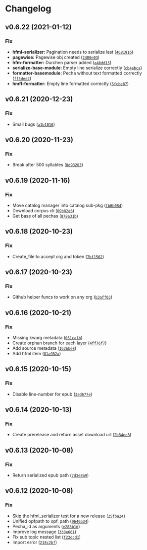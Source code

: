 # Changelog

<!--next-version-placeholder-->

## v0.6.22 (2021-01-12)
### Fix
* **hfml-serializer:** Pagination needs to serialize last ([`468191b`](https://github.com/OpenPecha/openpecha-toolkit/commit/468191b536403c12c3775231b9fd90c11e5dbeac))
* **pagewise:** Pagewise obj created ([`2480e03`](https://github.com/OpenPecha/openpecha-toolkit/commit/2480e033c43b5129375cddc56f69025f3a8d70d1))
* **hfm-formatter:** Durchen parser added ([`a4bdd15`](https://github.com/OpenPecha/openpecha-toolkit/commit/a4bdd15f08f94be407811219e8f8d3e1f4d82eae))
* **serialize-base-module:** Empty line serialize correctly ([`cb4ebca`](https://github.com/OpenPecha/openpecha-toolkit/commit/cb4ebca1ad95871c2a441dd034ed68a1cb8775bd))
* **formatter-basemodule:** Pecha without text formatted correctly ([`ff5dee2`](https://github.com/OpenPecha/openpecha-toolkit/commit/ff5dee213eb7a29a7a58f5717f5f593bd321b073))
* **hmfl-formatter:** Empty line formatted correctly ([`5fcbe87`](https://github.com/OpenPecha/openpecha-toolkit/commit/5fcbe87a23260e28e95a1032e8c766d6f1cc790e))

## v0.6.21 (2020-12-23)
### Fix
* Small bugs ([`a1b1016`](https://github.com/OpenPecha/openpecha-toolkit/commit/a1b1016d78caccfc0b86f82e477c8fd8b0954f8a))

## v0.6.20 (2020-11-23)
### Fix
* Break after 500 syllables ([`8d93203`](https://github.com/OpenPecha/openpecha-toolkit/commit/8d9320337029a232328dfcdf21ddb166a3f4f37e))

## v0.6.19 (2020-11-16)
### Fix
* Move catalog manager into catalog sub-pkg ([`fb6b084`](https://github.com/OpenPecha/openpecha-toolkit/commit/fb6b08442982c0a8aa0e49c862261ffed702d9b4))
* Download corpus cli ([`69b82e6`](https://github.com/OpenPecha/openpecha-toolkit/commit/69b82e61b926fa25cc71ecc151caed2c0b4f7eef))
* Get base of all pechas ([`878a31b`](https://github.com/OpenPecha/openpecha-toolkit/commit/878a31b87c3c4998ec30fce2c1db60443a26c737))

## v0.6.18 (2020-10-23)
### Fix
* Create_file to accept org and token ([`7bf1562`](https://github.com/OpenPecha/openpecha-toolkit/commit/7bf15622e57af244363e59d5c0f69e01ffb092a1))

## v0.6.17 (2020-10-23)
### Fix
* Github helper funcs to work on any org ([`b3aff03`](https://github.com/OpenPecha/openpecha-toolkit/commit/b3aff036bfbbd8bdcd69e3be1819575e5bfba8f2))

## v0.6.16 (2020-10-21)
### Fix
* Missing kwarg metadata ([`051ca1b`](https://github.com/OpenPecha/openpecha-toolkit/commit/051ca1bdcb795e2422bccf4fecd8355232f68e62))
* Create orphan branch for each layer ([`4ff76f7`](https://github.com/OpenPecha/openpecha-toolkit/commit/4ff76f768507ac242ce511e85414b8e0cabcebd2))
* Add source metadata ([`1b2bbe8`](https://github.com/OpenPecha/openpecha-toolkit/commit/1b2bbe8e7790555e9f73974977a095d37e626390))
* Add hfml item ([`81a982a`](https://github.com/OpenPecha/openpecha-toolkit/commit/81a982abc59283d8a7e95f999f8fb9ee6f33d53f))

## v0.6.15 (2020-10-15)
### Fix
* Disable line-number for epub ([`3ed677e`](https://github.com/OpenPecha/openpecha-toolkit/commit/3ed677ebb4ef221dbceb1aba4dc5db6a5fce26c6))

## v0.6.14 (2020-10-13)
### Fix
* Create prerelease and return asset download url ([`2b84ee3`](https://github.com/OpenPecha/openpecha-toolkit/commit/2b84ee39158e29b10a9a704dc42583966fbaa409))

## v0.6.13 (2020-10-08)
### Fix
* Return serialized epub path ([`7d3e8a9`](https://github.com/OpenPecha/openpecha-toolkit/commit/7d3e8a9700d498cb347dfc52ce1ab0572c74ffeb))

## v0.6.12 (2020-10-08)
### Fix
* Skip the hfml_serializer test for a new release ([`25fba24`](https://github.com/OpenPecha/openpecha-toolkit/commit/25fba241d4b1e94b08f2c96b300923dbe8009902))
* Unified opfpath to opf_path ([`9646b34`](https://github.com/OpenPecha/openpecha-toolkit/commit/9646b3450c73ab26736f3daf6ebb8ab104b61cdd))
* Pecha_id as arguments ([`e288b1d`](https://github.com/OpenPecha/openpecha-toolkit/commit/e288b1dc7524da4b1dad383775a791cbad14bd1b))
* Improve log message ([`338e661`](https://github.com/OpenPecha/openpecha-toolkit/commit/338e661581d30bb4bf427131cd21a2e70d9ab92d))
* Fix sub topic nested list ([`f22dcd1`](https://github.com/OpenPecha/openpecha-toolkit/commit/f22dcd1c54e2816e96ee2ba58a5a232c6abc7d10))
* Import error ([`218c2bf`](https://github.com/OpenPecha/openpecha-toolkit/commit/218c2bf6006ead18305a70b2db88fae4c37d6805))
